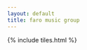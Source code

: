 ```yaml
---
layout: default
title: faro music group
---
```


<!-- <header>
<h1>This is Phantom, a free, fully responsive site<br />
template designed by <a href="http://html5up.net">HTML5 UP</a>.</h1>
<p>Etiam quis viverra lorem, in semper lorem. Sed nisl arcu euismod sit amet nisi euismod sed cursus arcu elementum ipsum arcu vivamus quis venenatis orci lorem ipsum et magna feugiat veroeros aliquam. Lorem ipsum dolor sit amet nullam dolore.</p>
</header> -->

{% include tiles.html %}
